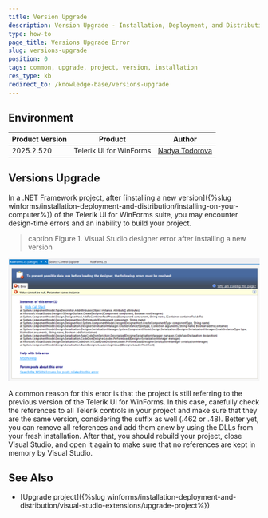 ```yaml
---
title: Version Upgrade
description: Version Upgrade - Installation, Deployment, and Distribution
type: how-to
page_title: Versions Upgrade Error
slug: versions-upgrade
position: 0
tags: common, upgrade, project, version, installation
res_type: kb
redirect_to: /knowledge-base/versions-upgrade
---
```


## Environment
 
|Product Version|Product|Author|
|----|----|----|
|2025.2.520|Telerik UI for WinForms|[Nadya Todorova](https://www.telerik.com/blogs/author/nadya-karaivanova)|
 
## Versions Upgrade 

In a .NET Framework project, after [installing a new version]({%slug winforms/installation-deployment-and-distribution/installing-on-your-computer%}) of the Telerik UI for WinForms suite, you may encounter design-time errors and an inability to build your project.

>caption Figure 1. Visual Studio designer error after installing a new version

![installation-deployment-and-distribution-versions-upgrade 001](images/installation-deployment-and-distribution-versions-upgrade001.png)

A common reason for this error is that the project is still referring to the previous version of the Telerik UI for WinForms. In this case, carefully check the references to all Telerik controls in your project and make sure that they are the same version, considering the suffix as well (.462 or .48). Better yet, you can remove all references and add them anew by using the DLLs from your fresh installation. After that, you should rebuild your project, close Visual Studio, and open it again to make sure that no references are kept in memory by Visual Studio.  


## See Also

* [Upgrade project]({%slug winforms/installation-deployment-and-distribution/visual-studio-extensions/upgrade-project%})
